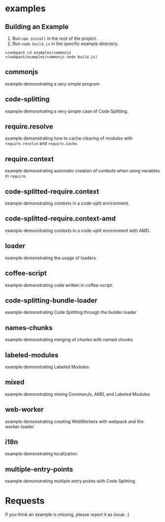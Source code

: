 # examples

## Building an Example

1. Run `npm install` in the root of the project.
2. Run `node build.js` in the specific example directory.

```
>/webpack cd examples/commonjs
>/webpack/examples/commonjs node build.js)
```

## commonjs

example demonstrating a very simple program

## code-splitting

example demonstrating a very simple case of Code Splitting.

## require.resolve

example demonstrating how to cache clearing of modules with `require.resolve` and `require.cache`.

## require.context

example demonstrating automatic creation of contexts when using variables in `require`.

## code-splitted-require.context

example demonstrating contexts in a code-split environment.

## code-splitted-require.context-amd

example demonstrating contexts in a code-split environment with AMD.

## loader

example demonstrating the usage of loaders.

## coffee-script

example demonstrating code written in coffee-script.

## code-splitting-bundle-loader

example demonstrating Code Splitting through the builder loader

## names-chunks

example demonstrating merging of chunks with named chunks

## labeled-modules

example demonstrating Labeled Modules

## mixed

example demonstrating mixing CommonJs, AMD, and Labeled Modules

## web-worker

example demonstrating creating WebWorkers with webpack and the worker-loader.

## i18n

example demonstrating localization.

## multiple-entry-points

example demonstrating multiple entry points with Code Splitting.

# Requests

If you think an example is missing, please report it as issue. :)


